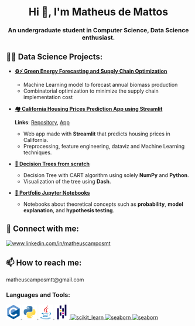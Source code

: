 <h1 align="center">Hi 👋, I'm Matheus de Mattos</h1>
<h3 align="center">An undergraduate student in Computer Science, Data Science enthusiast.</h3>

<h2>👨‍💻 Data Science Projects:</h2>

- [<b>♻️⚡ Green Energy Forecasting and Supply Chain Optimization</b>](https://github.com/matheuscamposmt/green-energy-opt)
  - Machine Learning model to forecast annual biomass production
  - Combinatorial optimization to minimize the supply chain implementation cost


- [<b>🏘️ California Housing Prices Prediction App using Streamlit</b>](https://github.com/matheuscamposmt/housing_prices_app)
  
  **Links**: [Repository](https://github.com/matheuscamposmt/housing_prices_app), [App](https://housingprice.streamlit.app/)
  
  - Web app made with **Streamlit** that predicts housing prices in California. 
  - Preprocessing, feature engineering, dataviz and Machine Learning techniques.
- [<b>🌳 Decision Trees from scratch</b>](https://github.com/matheuscamposmt/decision-trees)
  - Decision Tree with CART algorithm using solely **NumPy** and **Python**. 
  - Visualization of the tree using **Dash**.

- [<b>📓 Portfolio Jupyter Notebooks</b>](https://github.com/matheuscamposmt/portfolio)
  - Notebooks about theoretical concepts such as **probability**, **model explanation**, and **hypothesis testing**.

<h2> 🤳 Connect with me:</h2>
<p align="left">
<a href="https://linkedin.com/in/matheuscamposmt" target="blank"><img align="center" src="https://raw.githubusercontent.com/rahuldkjain/github-profile-readme-generator/master/src/images/icons/Social/linked-in-alt.svg" alt="www.linkedin.com/in/matheuscamposmt" height="30" width="40" /></a>
</p>


<h2>📫 How to reach me: </h2>
matheuscamposmtt@gmail.com

<h3 align="left">Languages and Tools:</h3>
<p align="left"> <a href="https://www.cprogramming.com/" target="_blank" rel="noreferrer"> <img src="https://raw.githubusercontent.com/devicons/devicon/master/icons/c/c-original.svg" alt="c" width="40" height="40"/> </a> <a href="https://www.python.org" target="_blank" rel="noreferrer"> <img src="https://raw.githubusercontent.com/devicons/devicon/master/icons/python/python-original.svg" alt="python" width="40" height="40"/> </a> <a href="https://www.java.com" target="_blank" rel="noreferrer"> <img src="https://raw.githubusercontent.com/devicons/devicon/master/icons/java/java-original.svg" alt="java" width="40" height="40"/> </a> <a href="https://pandas.pydata.org/" target="_blank" rel="noreferrer">  <img src="https://raw.githubusercontent.com/devicons/devicon/2ae2a900d2f041da66e950e4d48052658d850630/icons/pandas/pandas-original.svg" alt="pandas" width="40" height="40"/> </a> <a href="https://scikit-learn.org/" target="_blank" rel="noreferrer"> <img src="https://upload.wikimedia.org/wikipedia/commons/0/05/Scikit_learn_logo_small.svg" alt="scikit_learn" width="40" height="40"/> </a> <a href="https://seaborn.pydata.org/" target="_blank" rel="noreferrer"> <img src="https://seaborn.pydata.org/_images/logo-mark-lightbg.svg" alt="seaborn" width="40" height="40"/> </a> <a href="https://streamlit.io/" target="_blank" rel="noreferrer"> <img src="https://user-images.githubusercontent.com/7164864/217935870-c0bc60a3-6fc0-4047-b011-7b4c59488c91.png" alt="seaborn" width="40" height="40"/> </a>
 <div align="left">
  <a href="https://github.com/matheuscamposmt">
